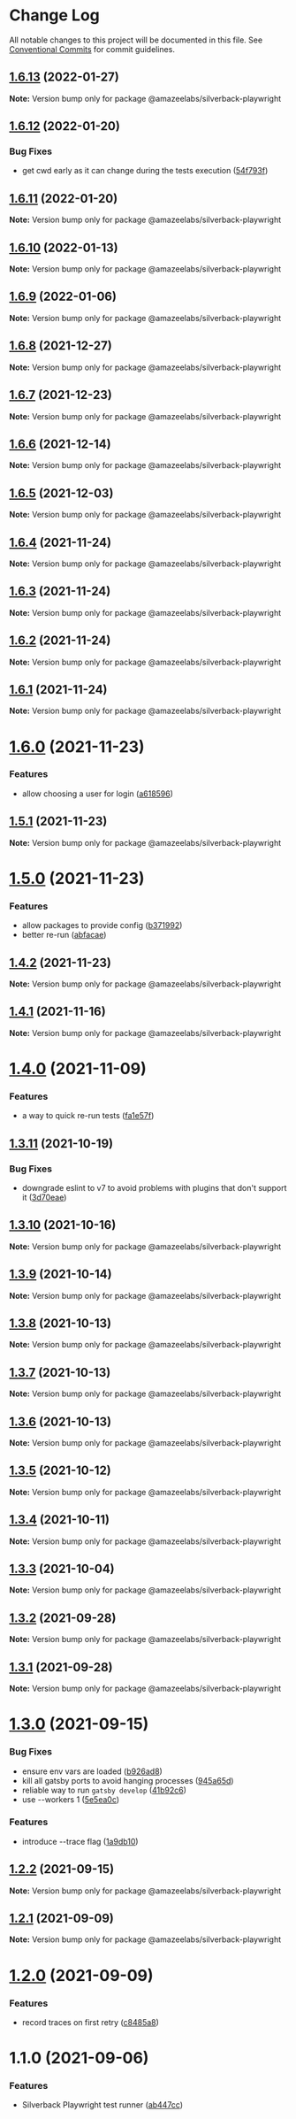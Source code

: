 # Change Log

All notable changes to this project will be documented in this file.
See [Conventional Commits](https://conventionalcommits.org) for commit guidelines.

## [1.6.13](https://github.com/AmazeeLabs/silverback-mono/compare/@amazeelabs/silverback-playwright@1.6.12...@amazeelabs/silverback-playwright@1.6.13) (2022-01-27)

**Note:** Version bump only for package @amazeelabs/silverback-playwright





## [1.6.12](https://github.com/AmazeeLabs/silverback-mono/compare/@amazeelabs/silverback-playwright@1.6.11...@amazeelabs/silverback-playwright@1.6.12) (2022-01-20)


### Bug Fixes

* get cwd early as it can change during the tests execution ([54f793f](https://github.com/AmazeeLabs/silverback-mono/commit/54f793f2a6d04b69b5f7ee25cd123fe429b8fa7d))





## [1.6.11](https://github.com/AmazeeLabs/silverback-mono/compare/@amazeelabs/silverback-playwright@1.6.10...@amazeelabs/silverback-playwright@1.6.11) (2022-01-20)

**Note:** Version bump only for package @amazeelabs/silverback-playwright





## [1.6.10](https://github.com/AmazeeLabs/silverback-mono/compare/@amazeelabs/silverback-playwright@1.6.9...@amazeelabs/silverback-playwright@1.6.10) (2022-01-13)

**Note:** Version bump only for package @amazeelabs/silverback-playwright





## [1.6.9](https://github.com/AmazeeLabs/silverback-mono/compare/@amazeelabs/silverback-playwright@1.6.8...@amazeelabs/silverback-playwright@1.6.9) (2022-01-06)

**Note:** Version bump only for package @amazeelabs/silverback-playwright





## [1.6.8](https://github.com/AmazeeLabs/silverback-mono/compare/@amazeelabs/silverback-playwright@1.6.7...@amazeelabs/silverback-playwright@1.6.8) (2021-12-27)

**Note:** Version bump only for package @amazeelabs/silverback-playwright





## [1.6.7](https://github.com/AmazeeLabs/silverback-mono/compare/@amazeelabs/silverback-playwright@1.6.6...@amazeelabs/silverback-playwright@1.6.7) (2021-12-23)

**Note:** Version bump only for package @amazeelabs/silverback-playwright





## [1.6.6](https://github.com/AmazeeLabs/silverback-mono/compare/@amazeelabs/silverback-playwright@1.6.5...@amazeelabs/silverback-playwright@1.6.6) (2021-12-14)

**Note:** Version bump only for package @amazeelabs/silverback-playwright





## [1.6.5](https://github.com/AmazeeLabs/silverback-mono/compare/@amazeelabs/silverback-playwright@1.6.4...@amazeelabs/silverback-playwright@1.6.5) (2021-12-03)

**Note:** Version bump only for package @amazeelabs/silverback-playwright





## [1.6.4](https://github.com/AmazeeLabs/silverback-mono/compare/@amazeelabs/silverback-playwright@1.6.3...@amazeelabs/silverback-playwright@1.6.4) (2021-11-24)

**Note:** Version bump only for package @amazeelabs/silverback-playwright





## [1.6.3](https://github.com/AmazeeLabs/silverback-mono/compare/@amazeelabs/silverback-playwright@1.6.2...@amazeelabs/silverback-playwright@1.6.3) (2021-11-24)

**Note:** Version bump only for package @amazeelabs/silverback-playwright





## [1.6.2](https://github.com/AmazeeLabs/silverback-mono/compare/@amazeelabs/silverback-playwright@1.6.1...@amazeelabs/silverback-playwright@1.6.2) (2021-11-24)

**Note:** Version bump only for package @amazeelabs/silverback-playwright





## [1.6.1](https://github.com/AmazeeLabs/silverback-mono/compare/@amazeelabs/silverback-playwright@1.6.0...@amazeelabs/silverback-playwright@1.6.1) (2021-11-24)

**Note:** Version bump only for package @amazeelabs/silverback-playwright





# [1.6.0](https://github.com/AmazeeLabs/silverback-mono/compare/@amazeelabs/silverback-playwright@1.5.1...@amazeelabs/silverback-playwright@1.6.0) (2021-11-23)


### Features

* allow choosing a user for login ([a618596](https://github.com/AmazeeLabs/silverback-mono/commit/a6185962a985c7b3363a70f7540f339a4c3a0f90))





## [1.5.1](https://github.com/AmazeeLabs/silverback-mono/compare/@amazeelabs/silverback-playwright@1.5.0...@amazeelabs/silverback-playwright@1.5.1) (2021-11-23)

**Note:** Version bump only for package @amazeelabs/silverback-playwright





# [1.5.0](https://github.com/AmazeeLabs/silverback-mono/compare/@amazeelabs/silverback-playwright@1.4.2...@amazeelabs/silverback-playwright@1.5.0) (2021-11-23)


### Features

* allow packages to provide config ([b371992](https://github.com/AmazeeLabs/silverback-mono/commit/b371992d2c216b30664310c7cc3569b6b90b69fd))
* better re-run ([abfacae](https://github.com/AmazeeLabs/silverback-mono/commit/abfacae93a20767a1527263a5b6acdc801d09937))





## [1.4.2](https://github.com/AmazeeLabs/silverback-mono/compare/@amazeelabs/silverback-playwright@1.4.1...@amazeelabs/silverback-playwright@1.4.2) (2021-11-23)

**Note:** Version bump only for package @amazeelabs/silverback-playwright





## [1.4.1](https://github.com/AmazeeLabs/silverback-mono/compare/@amazeelabs/silverback-playwright@1.4.0...@amazeelabs/silverback-playwright@1.4.1) (2021-11-16)

**Note:** Version bump only for package @amazeelabs/silverback-playwright





# [1.4.0](https://github.com/AmazeeLabs/silverback-mono/compare/@amazeelabs/silverback-playwright@1.3.11...@amazeelabs/silverback-playwright@1.4.0) (2021-11-09)


### Features

* a way to quick re-run tests ([fa1e57f](https://github.com/AmazeeLabs/silverback-mono/commit/fa1e57f887219a0a9899a29ed618d1c0a1036333))





## [1.3.11](https://github.com/AmazeeLabs/silverback-mono/compare/@amazeelabs/silverback-playwright@1.3.10...@amazeelabs/silverback-playwright@1.3.11) (2021-10-19)


### Bug Fixes

* downgrade eslint to v7 to avoid problems with plugins that don't support it ([3d70eae](https://github.com/AmazeeLabs/silverback-mono/commit/3d70eae96f6129a5c68c705c4cc0f801cd0d472d))





## [1.3.10](https://github.com/AmazeeLabs/silverback-mono/compare/@amazeelabs/silverback-playwright@1.3.9...@amazeelabs/silverback-playwright@1.3.10) (2021-10-16)

**Note:** Version bump only for package @amazeelabs/silverback-playwright





## [1.3.9](https://github.com/AmazeeLabs/silverback-mono/compare/@amazeelabs/silverback-playwright@1.3.8...@amazeelabs/silverback-playwright@1.3.9) (2021-10-14)

**Note:** Version bump only for package @amazeelabs/silverback-playwright





## [1.3.8](https://github.com/AmazeeLabs/silverback-mono/compare/@amazeelabs/silverback-playwright@1.3.7...@amazeelabs/silverback-playwright@1.3.8) (2021-10-13)

**Note:** Version bump only for package @amazeelabs/silverback-playwright





## [1.3.7](https://github.com/AmazeeLabs/silverback-mono/compare/@amazeelabs/silverback-playwright@1.3.6...@amazeelabs/silverback-playwright@1.3.7) (2021-10-13)

**Note:** Version bump only for package @amazeelabs/silverback-playwright





## [1.3.6](https://github.com/AmazeeLabs/silverback-mono/compare/@amazeelabs/silverback-playwright@1.3.5...@amazeelabs/silverback-playwright@1.3.6) (2021-10-13)

**Note:** Version bump only for package @amazeelabs/silverback-playwright





## [1.3.5](https://github.com/AmazeeLabs/silverback-mono/compare/@amazeelabs/silverback-playwright@1.3.4...@amazeelabs/silverback-playwright@1.3.5) (2021-10-12)

**Note:** Version bump only for package @amazeelabs/silverback-playwright





## [1.3.4](https://github.com/AmazeeLabs/silverback-mono/compare/@amazeelabs/silverback-playwright@1.3.3...@amazeelabs/silverback-playwright@1.3.4) (2021-10-11)

**Note:** Version bump only for package @amazeelabs/silverback-playwright





## [1.3.3](https://github.com/AmazeeLabs/silverback-mono/compare/@amazeelabs/silverback-playwright@1.3.2...@amazeelabs/silverback-playwright@1.3.3) (2021-10-04)

**Note:** Version bump only for package @amazeelabs/silverback-playwright





## [1.3.2](https://github.com/AmazeeLabs/silverback-mono/compare/@amazeelabs/silverback-playwright@1.3.1...@amazeelabs/silverback-playwright@1.3.2) (2021-09-28)

**Note:** Version bump only for package @amazeelabs/silverback-playwright





## [1.3.1](https://github.com/AmazeeLabs/silverback-mono/compare/@amazeelabs/silverback-playwright@1.3.0...@amazeelabs/silverback-playwright@1.3.1) (2021-09-28)

**Note:** Version bump only for package @amazeelabs/silverback-playwright





# [1.3.0](https://github.com/AmazeeLabs/silverback-mono/compare/@amazeelabs/silverback-playwright@1.2.2...@amazeelabs/silverback-playwright@1.3.0) (2021-09-15)


### Bug Fixes

* ensure env vars are loaded ([b926ad8](https://github.com/AmazeeLabs/silverback-mono/commit/b926ad8a1866dc8a72919d49d16b9fdf2e6b2f7b))
* kill all gatsby ports to avoid hanging processes ([945a65d](https://github.com/AmazeeLabs/silverback-mono/commit/945a65d84a03cca76a2d8c5f9cd0695c835a3aed))
* reliable way to run `gatsby develop` ([41b92c6](https://github.com/AmazeeLabs/silverback-mono/commit/41b92c61534f4f64c3fe9d1b4999cc469fffd6d4))
* use --workers 1 ([5e5ea0c](https://github.com/AmazeeLabs/silverback-mono/commit/5e5ea0c4707672714f45a9517324fa5f94531392))


### Features

* introduce --trace flag ([1a9db10](https://github.com/AmazeeLabs/silverback-mono/commit/1a9db10d19b2bf10e0052f34801f035543d4efc0))





## [1.2.2](https://github.com/AmazeeLabs/silverback-mono/compare/@amazeelabs/silverback-playwright@1.2.1...@amazeelabs/silverback-playwright@1.2.2) (2021-09-15)

**Note:** Version bump only for package @amazeelabs/silverback-playwright





## [1.2.1](https://github.com/AmazeeLabs/silverback-mono/compare/@amazeelabs/silverback-playwright@1.2.0...@amazeelabs/silverback-playwright@1.2.1) (2021-09-09)

**Note:** Version bump only for package @amazeelabs/silverback-playwright





# [1.2.0](https://github.com/AmazeeLabs/silverback-mono/compare/@amazeelabs/silverback-playwright@1.1.0...@amazeelabs/silverback-playwright@1.2.0) (2021-09-09)


### Features

* record traces on first retry ([c8485a8](https://github.com/AmazeeLabs/silverback-mono/commit/c8485a84b0b5611ce702cf27a3203c2bf4b5a863))





# 1.1.0 (2021-09-06)


### Features

* Silverback Playwright test runner ([ab447cc](https://github.com/AmazeeLabs/silverback-mono/commit/ab447cc52da0a520277b9bf0536c06993467e706))
